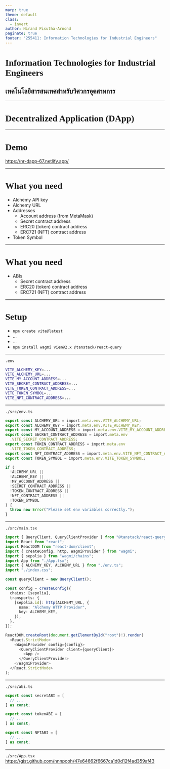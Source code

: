 ```yaml
---
marp: true
theme: default
class:
  - invert
author: Nirand Pisutha-Arnond
paginate: true
footer: "255411: Information Technologies for Industrial Engineers"
---
```


<style>
@import url('https://fonts.googleapis.com/css2?family=Prompt:ital,wght@0,100;0,300;0,400;0,700;1,100;1,300;1,400;1,700&display=swap');

    :root {
    font-family: Prompt;
    --hl-color: #D57E7E;
}
h1 {
  font-family: Prompt
}
</style>

# Information Technologies for Industrial Engineers

## เทคโนโลยีสารสนเทศสำหรับวิศวกรอุตสาหการ

---

# Decentralized Application (DApp)

---

# Demo

https://nr-dapp-67.netlify.app/

---

# What you need

- Alchemy API key
- Alchemy URL
- Addresses
  - Account address (from MetaMask)
  - Secret contract address
  - ERC20 (token) contract address
  - ERC721 (NFT) contract address
- Token Symbol

---

# What you need

- ABIs
  - Secret contract address
  - ERC20 (token) contract address
  - ERC721 (NFT) contract address

---

# Setup

- `npm create vite@latest`
- ...
- ...
- `npm install wagmi viem@2.x @tanstack/react-query`

---

`.env`

```bash
VITE_ALCHEMY_KEY=...
VITE_ALCHEMY_URL=...
VITE_MY_ACCOUNT_ADDRESS=...
VITE_SECRET_CONTRACT_ADDRESS=...
VITE_TOKEN_CONTRACT_ADDRESS=...
VITE_TOKEN_SYMBOL=...
VITE_NFT_CONTRACT_ADDRESS=...
```

---

`./src/env.ts`

```ts
export const ALCHEMY_URL = import.meta.env.VITE_ALCHEMY_URL;
export const ALCHEMY_KEY = import.meta.env.VITE_ALCHEMY_KEY;
export const MY_ACCOUNT_ADDRESS = import.meta.env.VITE_MY_ACCOUNT_ADDRESS;
export const SECRET_CONTRACT_ADDRESS = import.meta.env
  .VITE_SECRET_CONTRACT_ADDRESS;
export const TOKEN_CONTRACT_ADDRESS = import.meta.env
  .VITE_TOKEN_CONTRACT_ADDRESS;
export const NFT_CONTRACT_ADDRESS = import.meta.env.VITE_NFT_CONTRACT_ADDRESS;
export const TOKEN_SYMBOL = import.meta.env.VITE_TOKEN_SYMBOL;

if (
  !ALCHEMY_URL ||
  !ALCHEMY_KEY ||
  !MY_ACCOUNT_ADDRESS ||
  !SECRET_CONTRACT_ADDRESS ||
  !TOKEN_CONTRACT_ADDRESS ||
  !NFT_CONTRACT_ADDRESS ||
  !TOKEN_SYMBOL
) {
  throw new Error("Please set env variables correctly.");
}
```

---

`./src/main.tsx`

```ts
import { QueryClient, QueryClientProvider } from "@tanstack/react-query";
import React from "react";
import ReactDOM from "react-dom/client";
import { createConfig, http, WagmiProvider } from "wagmi";
import { sepolia } from "wagmi/chains";
import App from "./App.tsx";
import { ALCHEMY_KEY, ALCHEMY_URL } from "./env.ts";
import "./index.css";

const queryClient = new QueryClient();

const config = createConfig({
  chains: [sepolia],
  transports: {
    [sepolia.id]: http(ALCHEMY_URL, {
      name: "Alchemy HTTP Provider",
      key: ALCHEMY_KEY,
    }),
  },
});

ReactDOM.createRoot(document.getElementById("root")!).render(
  <React.StrictMode>
    <WagmiProvider config={config}>
      <QueryClientProvider client={queryClient}>
        <App />
      </QueryClientProvider>
    </WagmiProvider>
  </React.StrictMode>
);
```

---

`./src/abi.ts`

```ts
export const secretABI = [
  // ...
] as const;

export const tokenABI = [
  // ...
] as const;

export const NFTABI = [
  // ...
] as const;
```

---

`./src/App.tsx`
https://gist.github.com/nnnpooh/47e64662f6667ca1d0d12f4ad359af43
